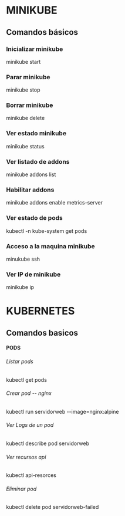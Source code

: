 # MINIKUBE

## Comandos básicos

### Inicializar minikube
minikube start
### Parar minikube
minikube stop
### Borrar minikube
minikube delete
### Ver estado minikube
minikube status
### Ver listado de addons
minikube addons list
### Habilitar addons
minikube addons enable metrics-server
### Ver estado de pods
kubectl -n kube-system get pods
### Acceso a la maquina minikube
minukube ssh
### Ver IP de minikube
minikube ip

# KUBERNETES

## Comandos basicos

#### PODS
###### Listar pods
kubectl get pods
###### Crear pod -- nginx
kubectl run servidorweb --image=nginx:alpine
###### Ver Logs de un pod
kubectl describe pod servidorweb 
###### Ver recursos api
kubectl api-resorces
###### Eliminar pod
kubectl delete pod servidorweb-failed
